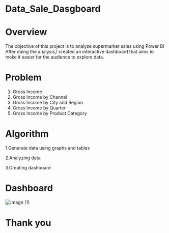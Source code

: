 # Data_Sale_Dasgboard
# Overview
The objective of this project is to analyze supermarket sales using Power BI After doing the analysis,I created an interactive dashboard that aims to make it easier for the audience to explore data.
# Problem
1. Gross Income 
2. Gross Income by Channel
3. Gross Income by City and Region
4. Gross Income by Quarter
5. Gross Income by Product Category
# Algorithm
1.Generate data using graphs and tables

2.Analyzing data

3.Creating dashboard

# Dashboard
![image (1)](https://github.com/potzaz007/Data_Sale_Dasgboard/assets/154373532/ad1efd5b-5882-42e2-9c87-57afae169a94)
# Thank you
